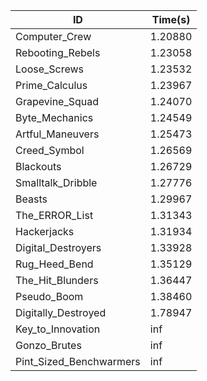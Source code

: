 |ID|Time(s)|
|-|-|
|Computer_Crew|1.20880|
|Rebooting_Rebels|1.23058|
|Loose_Screws|1.23532|
|Prime_Calculus|1.23967|
|Grapevine_Squad|1.24070|
|Byte_Mechanics|1.24549|
|Artful_Maneuvers|1.25473|
|Creed_Symbol|1.26569|
|Blackouts|1.26729|
|Smalltalk_Dribble|1.27776|
|Beasts|1.29967|
|The_ERROR_List|1.31343|
|Hackerjacks|1.31934|
|Digital_Destroyers|1.33928|
|Rug_Heed_Bend|1.35129|
|The_Hit_Blunders|1.36447|
|Pseudo_Boom|1.38460|
|Digitally_Destroyed|1.78947|
|Key_to_Innovation|inf|
|Gonzo_Brutes|inf|
|Pint_Sized_Benchwarmers|inf|

